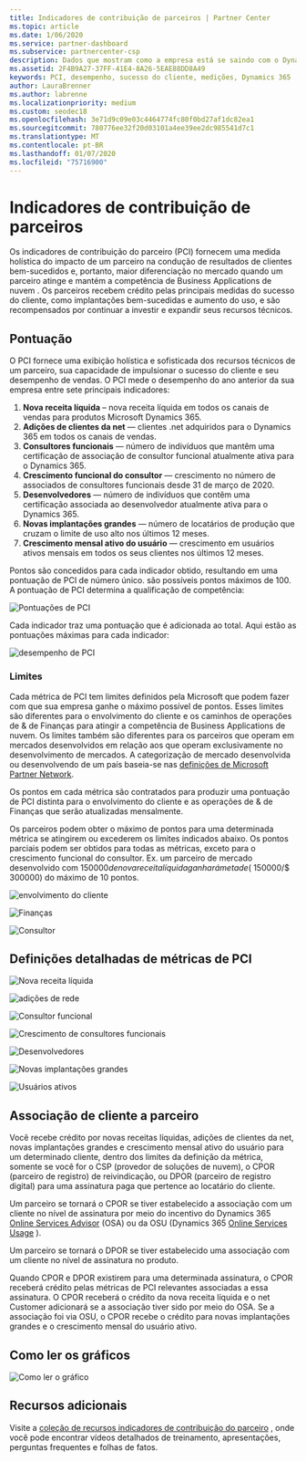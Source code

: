```yaml
---
title: Indicadores de contribuição de parceiros | Partner Center
ms.topic: article
ms.date: 1/06/2020
ms.service: partner-dashboard
ms.subservice: partnercenter-csp
description: Dados que mostram como a empresa está se saindo com o Dynamics 365 Customer Engagement ou o Dynamics 365 for Finance and Operations
ms.assetid: 2F4B9A27-37FF-41E4-8A26-5EAE88DD8A49
keywords: PCI, desempenho, sucesso do cliente, medições, Dynamics 365
author: LauraBrenner
ms.author: labrenne
ms.localizationpriority: medium
ms.custom: seodec18
ms.openlocfilehash: 3e71d9c09e03c4464774fc80f0bd27af1dc82ea1
ms.sourcegitcommit: 780776ee32f20d03101a4ee39ee2dc985541d7c1
ms.translationtype: MT
ms.contentlocale: pt-BR
ms.lasthandoff: 01/07/2020
ms.locfileid: "75716900"
---
```

# <a name="partner-contribution-indicators"></a>Indicadores de contribuição de parceiros

Os indicadores de contribuição do parceiro (PCI) fornecem uma medida holística do impacto de um parceiro na condução de resultados de clientes bem-sucedidos e, portanto, maior diferenciação no mercado quando um parceiro atinge e mantém a competência de Business Applications de nuvem . Os parceiros recebem crédito pelas principais medidas do sucesso do cliente, como implantações bem-sucedidas e aumento do uso, e são recompensados por continuar a investir e expandir seus recursos técnicos.

## <a name="scoring"></a>Pontuação

O PCI fornece uma exibição holística e sofisticada dos recursos técnicos de um parceiro, sua capacidade de impulsionar o sucesso do cliente e seu desempenho de vendas. O PCI mede o desempenho do ano anterior da sua empresa entre sete principais indicadores:

1. **Nova receita líquida** – nova receita líquida em todos os canais de vendas para produtos Microsoft Dynamics 365.
2. **Adições de clientes da net** — clientes .net adquiridos para o Dynamics 365 em todos os canais de vendas.
3. **Consultores funcionais** — número de indivíduos que mantêm uma certificação de associação de consultor funcional atualmente ativa para o Dynamics 365.
4. **Crescimento funcional do consultor** — crescimento no número de associados de consultores funcionais desde 31 de março de 2020.
5. **Desenvolvedores** — número de indivíduos que contêm uma certificação associada ao desenvolvedor atualmente ativa para o Dynamics 365.
6. **Novas implantações grandes** — número de locatários de produção que cruzam o limite de uso alto nos últimos 12 meses.
7. **Crescimento mensal ativo do usuário** — crescimento em usuários ativos mensais em todos os seus clientes nos últimos 12 meses.

Pontos são concedidos para cada indicador obtido, resultando em uma pontuação de PCI de número único. são possíveis pontos máximos de 100. A pontuação de PCI determina a qualificação de competência:

![Pontuações de PCI](images/pcinew1.png)

Cada indicador traz uma pontuação que é adicionada ao total. Aqui estão as pontuações máximas para cada indicador:

![desempenho de PCI](images/pci/perfnew.png)

### <a name="thresholds"></a>Limites

Cada métrica de PCI tem limites definidos pela Microsoft que podem fazer com que sua empresa ganhe o máximo possível de pontos. Esses limites são diferentes para o envolvimento do cliente e os caminhos de operações de & de Finanças para atingir a competência de Business Applications de nuvem. Os limites também são diferentes para os parceiros que operam em mercados desenvolvidos em relação aos que operam exclusivamente no desenvolvimento de mercados.  A categorização de mercado desenvolvida ou desenvolvendo de um país baseia-se nas [definições de Microsoft Partner Network](https://assets.microsoft.com/MPN-developed-and-emerging-countries-list.pdf).

Os pontos em cada métrica são contratados para produzir uma pontuação de PCI distinta para o envolvimento do cliente e as operações de & de Finanças que serão atualizadas mensalmente.

Os parceiros podem obter o máximo de pontos para uma determinada métrica se atingirem ou excederem os limites indicados abaixo. Os pontos parciais podem ser obtidos para todas as métricas, exceto para o crescimento funcional do consultor. Ex. um parceiro de mercado desenvolvido com $150000 de nova receita líquida ganhará metade ($ 150000/$ 300000) do máximo de 10 pontos. 

![envolvimento do cliente](images/pci/custengagethresh.png)

![Finanças](images/pci/table_2.png
)

![Consultor](images/pci/table_3.png)

## <a name="detailed-definitions-of-pci-metrics"></a>Definições detalhadas de métricas de PCI

![Nova receita líquida](images/pci/netnewrevenue.png)

![adições de rede](images/pci/netadds.png)

![Consultor funcional](images/pci/funcconsult.png)

![Crescimento de consultores funcionais](images/pci/funcgrowth2.png)

![Desenvolvedores](images/pci/developers.png) 

![Novas implantações grandes](images/pci/largedeploy.png) 

![Usuários ativos](images/pci/activeusers.png)



## <a name="customer-to-partner-association"></a>Associação de cliente a parceiro

Você recebe crédito por novas receitas líquidas, adições de clientes da net, novas implantações grandes e crescimento mensal ativo do usuário para um determinado cliente, dentro dos limites da definição da métrica, somente se você for o CSP (provedor de soluções de nuvem), o CPOR (parceiro de registro) de reivindicação, ou DPOR (parceiro de registro digital) para uma assinatura paga que pertence ao locatário do cliente.

Um parceiro se tornará o CPOR se tiver estabelecido a associação com um cliente no nível de assinatura por meio do incentivo do Dynamics 365 [Online Services Advisor](https://support.microsoft.com/en-us/help/4501560/online-services-advisor-osa-sell-incentives-faq) (OSA) ou da OSU (Dynamics 365 [Online Services Usage](https://support.microsoft.com/en-us/help/4489988/online-services-usage-osu-incentives-faq) ).

Um parceiro se tornará o DPOR se tiver estabelecido uma associação com um cliente no nível de assinatura no produto.

Quando CPOR e DPOR existirem para uma determinada assinatura, o CPOR receberá crédito pelas métricas de PCI relevantes associadas a essa assinatura. O CPOR receberá o crédito da nova receita líquida e o net Customer adicionará se a associação tiver sido por meio do OSA. Se a associação foi via OSU, o CPOR recebe o crédito para novas implantações grandes e o crescimento mensal do usuário ativo. 

## <a name="how-to-read-the-charts"></a>Como ler os gráficos

![Como ler o gráfico](images/pci/howto.png)

## <a name="additional-resources"></a>Recursos adicionais

Visite a [coleção de recursos indicadores de contribuição do parceiro](https://aka.ms/pcilearn) , onde você pode encontrar vídeos detalhados de treinamento, apresentações, perguntas frequentes e folhas de fatos. 




